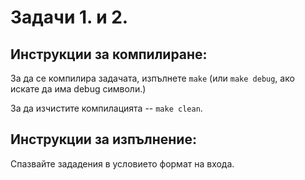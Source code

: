 Задачи 1. и 2.
==============


Инструкции за компилиране:
--------------------------

За да се компилира задачата, изпълнете `make`
(или `make debug`, ако искате да има debug символи.)

За да изчистите компилацията -- `make clean`.


Инструкции за изпълнение:
-------------------------

Спазвайте зададения в условието формат на входа.
